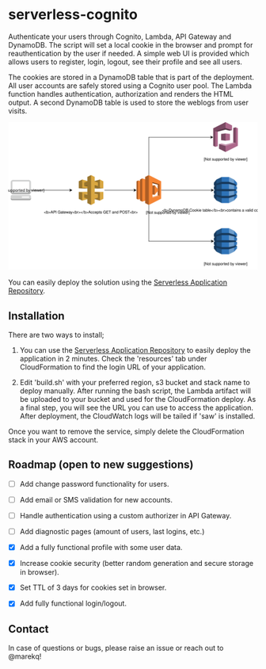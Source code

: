 serverless-cognito
==================
Authenticate your users through Cognito, Lambda, API Gateway and DynamoDB. The script will set a local cookie in the browser and prompt for reauthentication by the user if needed. A simple web UI is provided which allows users to register, login, logout, see their profile and see all users.


The cookies are stored in a DynamoDB table that is part of the deployment. All user accounts are safely stored using a Cognito user pool. The Lambda function handles authentication, authorization and renders the HTML output. A second DynamoDB table is used to store the weblogs from user visits. 


![alt text](./diagrams/main.svg)


You can easily deploy the solution using the [Serverless Application Repository](https://serverlessrepo.aws.amazon.com/applications/arn:aws:serverlessrepo:us-east-1:517266833056:applications~serverless-cognito).


Installation
------------

There are two ways to install;

1. You can  use the [Serverless Application Repository](https://serverlessrepo.aws.amazon.com/applications/arn:aws:serverlessrepo:us-east-1:517266833056:applications~serverless-cognito) to easily deploy the application in 2 minutes. Check the 'resources' tab under CloudFormation to find the login URL of your application.

2. Edit 'build.sh' with your preferred region, s3 bucket and stack name to deploy manually. After running the bash script, the Lambda artifact will be uploaded to your bucket and used for the CloudFormation deploy. As a final step, you will see the URL you can use to access the application. After deployment, the CloudWatch logs will be tailed if 'saw' is installed. 


Once you want to remove the service, simply delete the CloudFormation stack in your AWS account. 


Roadmap (open to new suggestions)
---------------------------------

- [ ] Add change password functionality for users.
- [ ] Add email or SMS validation for new accounts. 
- [ ] Handle authentication using a custom authorizer in API Gateway. 
- [ ] Add diagnostic pages (amount of users, last logins, etc.)
- [X] Add a fully functional profile with some user data.
- [X] Increase cookie security (better random generation and secure storage in browser).
- [X] Set TTL of 3 days for cookies set in browser.
- [X] Add fully functional login/logout. 


Contact
-------

In case of questions or bugs, please raise an issue or reach out to @marekq!
